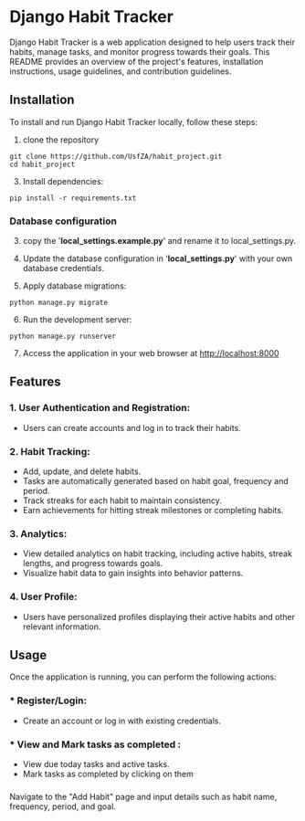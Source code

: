 # Django Habit Tracker

Django Habit Tracker is a web application designed to help users track their habits, manage tasks, and monitor progress towards their goals.
This README provides an overview of the project's features, installation instructions, usage guidelines, and contribution guidelines.

## Installation

To install and run Django Habit Tracker locally, follow these steps:

1. clone the repository
```
git clone https://github.com/UsfZA/habit_project.git
cd habit_project
```

3. Install dependencies:
```
pip install -r requirements.txt
```
  ### Database configuration

3. copy the '**local_settings.example.py**' and rename it to local_settings.py.
4. Update the database configuration in '**local_settings.py**' with your own database credentials.


5. Apply database migrations:
```
python manage.py migrate
```

6. Run the development server:
```
python manage.py runserver
```

7. Access the application in your web browser at [http://localhost:8000](url)

## Features
### 1. User Authentication and Registration: ###
  * Users can create accounts and log in to track their habits.
### 2. Habit Tracking: ###
  * Add, update, and delete habits.
  * Tasks are automatically generated based on habit goal, frequency and period.
  * Track streaks for each habit to maintain consistency.
  * Earn achievements for hitting streak milestones or completing habits.
### 3. Analytics: ###
  * View detailed analytics on habit tracking, including active habits, streak lengths, and progress towards goals.
  * Visualize habit data to gain insights into behavior patterns.
### 4. User Profile: ###
  * Users have personalized profiles displaying their active habits and other relevant information.

## Usage ##
Once the application is running, you can perform the following actions: 

### * Register/Login: ###
  * Create an account or log in with existing credentials.
### * View and Mark tasks as completed : ###
  * View due today tasks and active tasks.
  * Mark tasks as completed by clicking on them
### 


Navigate to the "Add Habit" page and input details such as habit name, frequency, period, and goal.
